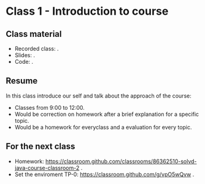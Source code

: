 # Class 1 - Introduction to course 

## Class material

- Recorded class: .
- Slides: .
- Code: .

## Resume

In this class introduce our self and talk about the approach of the course:
- Classes from 9:00 to 12:00.
- Would be correction on homework after a brief explanation for a specific topic.
- Would be a homework for everyclass and a evaluation for every topic.



## For the next class

- Homework: 
https://classroom.github.com/classrooms/86362510-solvd-java-course-classroom-2 .
- Set the enviroment TP-0:
https://classroom.github.com/g/vpO5wQvw .